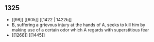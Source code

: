 ## 1325
- [[98]] [[605]] [[1422 | 1422b]] 
- B, suffering a grievous injury at the hands of A, seeks to kill him by making use of a certain odor which A regards with superstitious fear
- [[1268]] [[1445]] 

